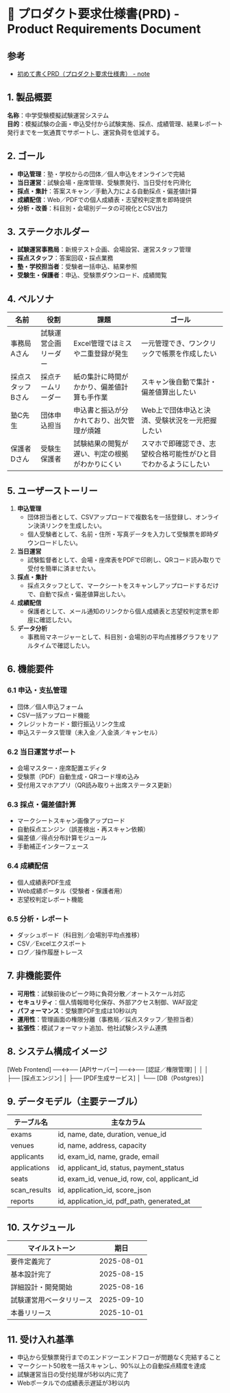 # 📄 プロダクト要求仕様書(PRD) - Product Requirements Document

## 参考

- [初めて書くPRD（プロダクト要求仕様書） - note](https://note.com/miz_kushida/n/n7e35a2a2b370)

## 1. 製品概要  
**名称**：中学受験模擬試験運営システム  
**目的**：模擬試験の企画・申込受付から試験実施、採点、成績管理、結果レポート発行までを一気通貫でサポートし、運営負荷を低減する。

## 2. ゴール  
- **申込管理**：塾・学校からの団体／個人申込をオンラインで完結  
- **当日運営**：試験会場・座席管理、受験票発行、当日受付を円滑化  
- **採点・集計**：答案スキャン／手動入力による自動採点・偏差値計算  
- **成績配信**：Web／PDFでの個人成績表・志望校判定票を即時提供  
- **分析・改善**：科目別・会場別データの可視化とCSV出力  

## 3. ステークホルダー  
- **試験運営事務局**：新規テスト企画、会場設営、運営スタッフ管理  
- **採点スタッフ**：答案回収・採点業務  
- **塾・学校担当者**：受験者一括申込、結果参照  
- **受験生・保護者**：申込、受験票ダウンロード、成績閲覧  

## 4. ペルソナ  
| 名前           | 役割                   | 課題                                     | ゴール                                               |
|--------------|----------------------|----------------------------------------|------------------------------------------------------|
| 事務局Aさん     | 試験運営企画リーダー        | Excel管理ではミスや二重登録が発生             | 一元管理でき、ワンクリックで帳票を作成したい           |
| 採点スタッフBさん | 採点チームリーダー          | 紙の集計に時間がかかり、偏差値計算も手作業       | スキャン後自動で集計・偏差値算出したい               |
| 塾C先生        | 団体申込担当              | 申込書と振込が分かれており、出欠管理が煩雑        | Web上で団体申込と決済、受験状況を一元把握したい        |
| 保護者Dさん      | 受験生保護者              | 試験結果の閲覧が遅い、判定の根拠がわかりにくい     | スマホで即確認でき、志望校合格可能性がひと目でわかるようにしたい |

## 5. ユーザーストーリー  
1. **申込管理**  
   - 団体担当者として、CSVアップロードで複数名を一括登録し、オンライン決済リンクを生成したい。  
   - 個人受験者として、名前・住所・写真データを入力して受験票を即時ダウンロードしたい。  
2. **当日運営**  
   - 試験監督者として、会場・座席表をPDFで印刷し、QRコード読み取りで受付を簡単に済ませたい。  
3. **採点・集計**  
   - 採点スタッフとして、マークシートをスキャンしアップロードするだけで、自動で採点・偏差値算出したい。  
4. **成績配信**  
   - 保護者として、メール通知のリンクから個人成績表と志望校判定票を即座に確認したい。  
5. **データ分析**  
   - 事務局マネージャーとして、科目別・会場別の平均点推移グラフをリアルタイムで確認したい。  

## 6. 機能要件  
### 6.1 申込・支払管理  
- 団体／個人申込フォーム  
- CSV一括アップロード機能  
- クレジットカード・銀行振込リンク生成  
- 申込ステータス管理（未入金／入金済／キャンセル）  

### 6.2 当日運営サポート  
- 会場マスター・座席配置エディタ  
- 受験票（PDF）自動生成・QRコード埋め込み  
- 受付用スマホアプリ（QR読み取り＋出席ステータス更新）  

### 6.3 採点・偏差値計算  
- マークシートスキャン画像アップロード  
- 自動採点エンジン（誤差検出・再スキャン依頼）  
- 偏差値／得点分布計算モジュール  
- 手動補正インターフェース  

### 6.4 成績配信  
- 個人成績表PDF生成  
- Web成績ポータル（受験者・保護者用）  
- 志望校判定レポート機能  

### 6.5 分析・レポート  
- ダッシュボード（科目別／会場別平均点推移）  
- CSV／Excelエクスポート  
- ログ／操作履歴トレース  

## 7. 非機能要件  
- **可用性**：試験前後のピーク時に負荷分散／オートスケール対応  
- **セキュリティ**：個人情報暗号化保存、外部アクセス制御、WAF設定  
- **パフォーマンス**：受験票PDF生成は10秒以内  
- **運用性**：管理画面の権限分離（事務局／採点スタッフ／塾担当者）  
- **拡張性**：模試フォーマット追加、他社試験システム連携  

## 8. システム構成イメージ  
[Web Frontend] ──↔── [APIサーバー] ──↔── [認証／権限管理]
│ │
│ ├── [採点エンジン]
│ ├── [PDF生成サービス]
│ └── [DB（Postgres）]

## 9. データモデル（主要テーブル）  
| テーブル名      | 主なカラム                                   |
|---------------|-------------------------------------------|
| exams         | id, name, date, duration, venue_id         |
| venues        | id, name, address, capacity                |
| applicants    | id, exam_id, name, grade, email            |
| applications  | id, applicant_id, status, payment_status   |
| seats         | id, exam_id, venue_id, row, col, applicant_id |
| scan_results  | id, application_id, score_json             |
| reports       | id, application_id, pdf_path, generated_at |

## 10. スケジュール  
| マイルストーン             | 期日          |
|------------------------|-------------|
| 要件定義完了              | 2025-08-01   |
| 基本設計完了              | 2025-08-15   |
| 詳細設計・開発開始          | 2025-08-16   |
| 試験運営用ベータリリース       | 2025-09-10   |
| 本番リリース              | 2025-10-01   |

## 11. 受け入れ基準  
- 申込から受験票発行までのエンドツーエンドフローが問題なく完結すること  
- マークシート50枚を一括スキャンし、90%以上の自動採点精度を達成  
- 試験運営当日の受付処理が5秒以内に完了  
- Webポータルでの成績表示遅延が3秒以内
